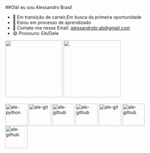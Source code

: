 ##Olá! eu sou Alessandro Brasil


- 🔭 Em transição de carreir,Em busca da primeira oportunidade 
- 🌱 Estou em processo de aprendizado  
- 💬 Contate-me nesse Email: alessandrobr.ab@gmail.com
- 😄 Pronouns: Ele/Dele
<div>
<img height="180em" src="https://github-readme-stats.vercel.app/api?username=alessandrobra&show_icons=true&theme=tokyonight&include_all_commits=true&count_private=true"/>
<img height="180em" src="https://github-readme-stats.vercel.app/api/top-langs/?username=alessandrobra&layout=compact&langs_count=16&theme=tokyonight"/>
</div>
<div style="display: inline_block"><br>
<img align="center" alt="ale-python" height="70" width"70" src="https://cdn.jsdelivr.net/gh/devicons/devicon/icons/python/python-original-wordmark.svg" />
<img align="center" alt="ale-git" height="70" width"70" src="https://cdn.jsdelivr.net/gh/devicons/devicon/icons/git/git-original.svg" />
<img align="center" alt="ale-github" height="70" width"70" src="https://cdn.jsdelivr.net/gh/devicons/devicon/icons/jupyter/jupyter-original-wordmark.svg"/>
<img align="center" alt="ale-github" height="70" width"70" src="https://devicon-website.vercel.app/api/postgresql/original.svg"></img>
<img  align="center" alt="ale-git" height="70" width"70" src="https://devicon-website.vercel.app/api/javascript/original.svg"></img>
<img align="center" alt="ale-github" height="70" width"70" src="https://devicon-website.vercel.app/api/css3/original.svg"></img>
<img align="center" alt="ale-github" height="70" width"70" src="https://devicon-website.vercel.app/api/html5/original.svg"></img>

</div>

##
          
          
          
          
          
          
          
          
